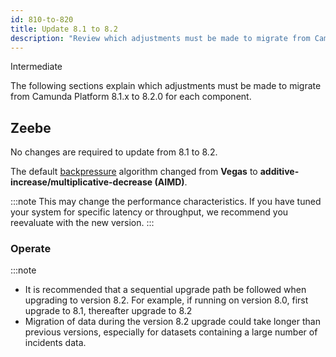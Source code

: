 ```yaml
---
id: 810-to-820
title: Update 8.1 to 8.2
description: "Review which adjustments must be made to migrate from Camunda Platform 8.1.x to Camunda Platform 8.2.0."
---
```


<span class="badge badge--primary">Intermediate</span>

The following sections explain which adjustments must be made to migrate from Camunda Platform 8.1.x to 8.2.0 for each component.

## Zeebe

No changes are required to update from 8.1 to 8.2.

The default [backpressure](/self-managed/zeebe-deployment/operations/backpressure.md) algorithm changed from **Vegas** to **additive-increase/multiplicative-decrease (AIMD)**.

:::note
This may change the performance characteristics. If you have tuned your system for specific latency or throughput, we recommend you reevaluate with the new version.
:::

### Operate

:::note

- It is recommended that a sequential upgrade path be followed when upgrading to version 8.2. For example, if running on version 8.0, first upgrade to 8.1, thereafter upgrade to 8.2
- Migration of data during the version 8.2 upgrade could take longer than previous versions, especially for datasets containing a large number of incidents data.
